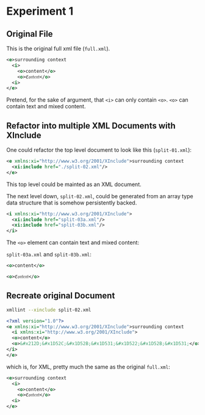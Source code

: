 # Experiment 1

## Original File

This is the original full xml file (`full.xml`).

```xml
<e>surrounding context
  <i>
    <o>content</o>
    <o>ℭ𝔬𝔫𝔱𝔢𝔫𝔱</o>
  <i>
</e>
```

Pretend, for the sake of argument, that `<i>` can only contain `<o>`.
`<o>` can contain text and mixed content.

## Refactor into multiple XML Documents with XInclude

One could refactor the top level document to look like this (`split-01.xml`):

```xml
<e xmlns:xi="http://www.w3.org/2001/XInclude">surrounding context
  <xi:include href="./split-02.xml"/>
</e>
```

This top level could be mainted as an XML document.

The next level down, `split-02.xml`, could be generated from an
array type data structure that is somehow persistently backed.

```xml
<i xmlns:xi="http://www.w3.org/2001/XInclude">
  <xi:include href="split-03a.xml"/>
  <xi:include href="split-03b.xml"/>
</i>
```

The `<o>` element can contain text and mixed content:

`split-03a.xml` and `split-03b.xml`:
```xml
<o>content</o>
```

```xml
<o>ℭ𝔬𝔫𝔱𝔢𝔫𝔱</o>
```

## Recreate original Document

```bash
xmllint --xinclude split-02.xml
```

```xml
<?xml version="1.0"?>
<e xmlns:xi="http://www.w3.org/2001/XInclude">surrounding context
  <i xmlns:xi="http://www.w3.org/2001/XInclude">
  <o>content</o>
  <o>&#x212D;&#x1D52C;&#x1D52B;&#x1D531;&#x1D522;&#x1D52B;&#x1D531;</o>
</i>
</e>
```
which is, for XML, pretty much the same as the original `full.xml`:
```xml
<e>surrounding context
  <i> 
    <o>content</o>
    <o>ℭ𝔬𝔫𝔱𝔢𝔫𝔱</o>
  <i> 
</e>
```


